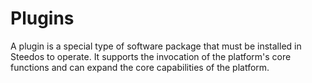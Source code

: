# Plugins

A plugin is a special type of software package that must be installed in Steedos to operate. It supports the invocation of the platform's core functions and can expand the core capabilities of the platform.